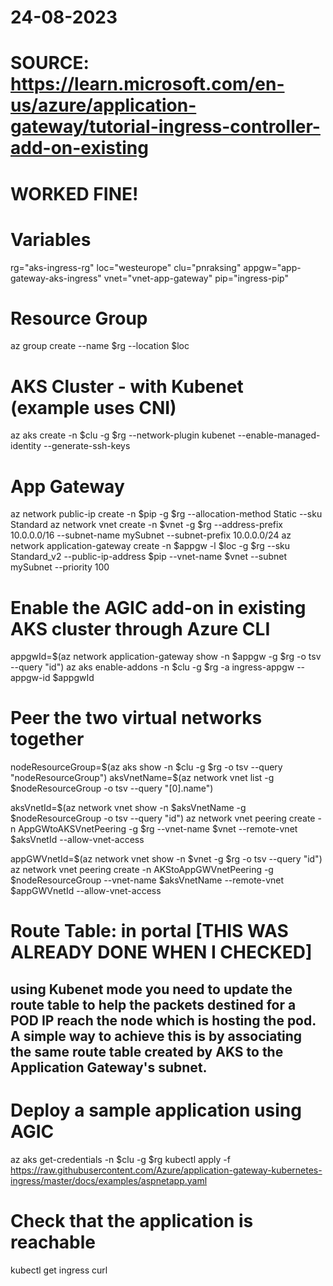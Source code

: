 # 24-08-2023
# SOURCE: https://learn.microsoft.com/en-us/azure/application-gateway/tutorial-ingress-controller-add-on-existing

# WORKED FINE!


# Variables
rg="aks-ingress-rg"
loc="westeurope"
clu="pnraksing"
appgw="app-gateway-aks-ingress"
vnet="vnet-app-gateway"
pip="ingress-pip"

# Resource Group
az group create --name $rg --location $loc

# AKS Cluster - with Kubenet (example uses CNI)
az aks create -n $clu -g $rg --network-plugin kubenet --enable-managed-identity --generate-ssh-keys

# App Gateway
az network public-ip create -n $pip -g $rg --allocation-method Static --sku Standard
az network vnet create -n $vnet -g $rg --address-prefix 10.0.0.0/16 --subnet-name mySubnet --subnet-prefix 10.0.0.0/24 
az network application-gateway create -n $appgw -l $loc -g $rg --sku Standard_v2 --public-ip-address $pip --vnet-name $vnet --subnet mySubnet --priority 100

# Enable the AGIC add-on in existing AKS cluster through Azure CLI
appgwId=$(az network application-gateway show -n $appgw -g $rg -o tsv --query "id") 
az aks enable-addons -n $clu -g $rg -a ingress-appgw --appgw-id $appgwId

# Peer the two virtual networks together
nodeResourceGroup=$(az aks show -n $clu -g $rg -o tsv --query "nodeResourceGroup")
aksVnetName=$(az network vnet list -g $nodeResourceGroup -o tsv --query "[0].name")

aksVnetId=$(az network vnet show -n $aksVnetName -g $nodeResourceGroup -o tsv --query "id")
az network vnet peering create -n AppGWtoAKSVnetPeering -g $rg --vnet-name $vnet --remote-vnet $aksVnetId --allow-vnet-access

appGWVnetId=$(az network vnet show -n $vnet -g $rg -o tsv --query "id")
az network vnet peering create -n AKStoAppGWVnetPeering -g $nodeResourceGroup --vnet-name $aksVnetName --remote-vnet $appGWVnetId --allow-vnet-access

# Route Table: in portal [THIS WAS ALREADY DONE WHEN I CHECKED]
## using Kubenet mode you need to update the route table to help the packets destined for a POD IP reach the node which is hosting the pod. A simple way to achieve this is by associating the same route table created by AKS to the Application Gateway's subnet.

# Deploy a sample application using AGIC
az aks get-credentials -n $clu -g $rg
kubectl apply -f https://raw.githubusercontent.com/Azure/application-gateway-kubernetes-ingress/master/docs/examples/aspnetapp.yaml

# Check that the application is reachable
kubectl get ingress
curl <public-ip>